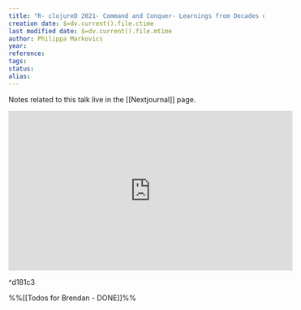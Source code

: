 ```yaml
---
title: "R- clojureD 2021- Command and Conquer- Learnings from Decades of Code Editing by Philippa Markovics"
creation date: $=dv.current().file.ctime
last modified date: $=dv.current().file.mtime
author: Philippa Markovics
year:
reference: 
tags: 
status: 
alias:
---
```


Notes related to this talk live in the [[Nextjournal]] page.


<iframe width="560" height="315" src="https://www.youtube.com/embed/A0TafHXszgM?start=860" title="YouTube video player" frameborder="0" allow="accelerometer; autoplay; clipboard-write; encrypted-media; gyroscope; picture-in-picture" allowfullscreen></iframe>

^d181c3

%%[[Todos for Brendan - DONE]]%%

